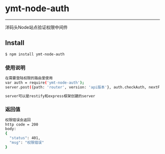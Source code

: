 # ymt-node-auth
---
洋码头Node站点验证权限中间件

## Install
```bash
$ npm install ymt-node-auth
```

### 使用说明
```bash
在需要登陆权限的路由里使用
var auth = require('ymt-node-auth');
server.post({path: 'router', version: 'api版本'}, auth.checkAuth, nextFunction);

server可以是restify和express框架创建的server
```

### 返回值
```bash
权限错误会返回
http code = 200
body:
{
  "status": 401,
  "msg": "权限错误"
}
```